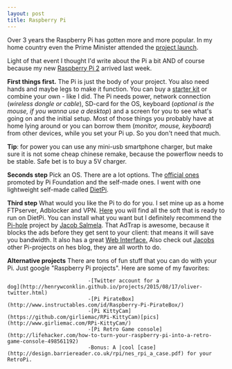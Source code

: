 ```yaml
---
layout: post
title: Raspberry Pi
---
```


Over 3 years the Raspberry Pi has gotten more and more popular. In my home country even the Prime Minister attended the [project launch](https://www.raspberrypi.org/blog/raspberry-pi-in-estonia-project-launch/). 

Light of that event I thought I'd write about the Pi a bit AND of course because my new [Raspberry Pi 2](https://www.raspberrypi.org/products/model-b-plus/) arrived last week.

**First things first.** The Pi is just the body of your project. You also need hands and maybe legs to make it function. You can buy a [starter kit](https://www.pretzellogix.net/2015/01/14/the-best-raspberry-pi-starter-kits-compared-and-reviewed/) or combine your own - like I did. The Pi needs power, network connection (*wireless dongle or cable*), SD-card for the OS, keyboard (*optional is the mouse, if you wanna use a desktop*) and a screen for you to see what's going on and the initial setup. Most of those things you probably have at home lying around or you can borrow them (*monitor, mouse, keyboard*) from other devices, while you set your Pi up. So you don't need that much.

**Tip**: for power you can use any mini-usb smartphone charger, but make sure it is not some cheap chinese remake, because the powerflow needs to be stable. Safe bet is to buy a 5V charger.

**Seconds step** Pick an OS. There are a lot options. The [official ones](https://www.raspberrypi.org/downloads/) promoted by Pi Foundation and the self-made ones. I went with one lightweight self-made called [DietPi](http://dietpi.net/). 

**Third step** What would you like the Pi to do for you. I set mine up as a home FTPserver, Adblocker and VPN. [Here](http://fuzon.co.uk/phpbb/viewtopic.php?f=8&t=5#p5) you will find all the soft that is ready to run on DietPi.
You can install what you want but I definitely recommend the [Pi-hole](http://pi-hole.net/) project by [Jacob Salmela](http://jacobsalmela.com/block-millions-ads-network-wide-with-a-raspberry-pi-hole-2-0/). That AdTrap is awesome, because it blocks the ads before they get sent to your client: that means it will save you bandwidth. It also has a great [Web Interface.](http://i.kinja-img.com/gawker-media/image/upload/s--TXayQ9G5--/c_fit,fl_progressive,q_80,w_636/1408691445589713297.jpg) Also check out [Jacobs](http://jacobsalmela.com/) other Pi-projects on hes blog, they are all worth to do.

**Alternative projects** There are tons of fun stuff that you can do with your Pi. Just google "Raspberry Pi projects". 
Here are some of my favorites:

                              -[Twitter account for a                         dog](http://henrywconklin.github.io/projects/2015/08/17/oliver-twitter.html)
                              -[Pi PirateBox](http://www.instructables.com/id/Raspberry-Pi-PirateBox/)
                              -[Pi KittyCam](https://github.com/girliemac/RPi-KittyCam)[pics](http://www.girliemac.com/RPi-KittyCam/)
                              -[Pi Retro Game console](http://lifehacker.com/how-to-turn-your-raspberry-pi-into-a-retro-game-console-498561192) 
                              -Bonus: A |cool [case](http://design.barriereader.co.uk/rpi/nes_rpi_a_case.pdf) for your RetroPi.

